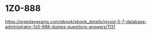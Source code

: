 # 1Z0-888
https://prepdayexams.com/ebook/ebook_details/mysql-5-7-database-administrator-1z0-888-dumps-questions-answers/1131
